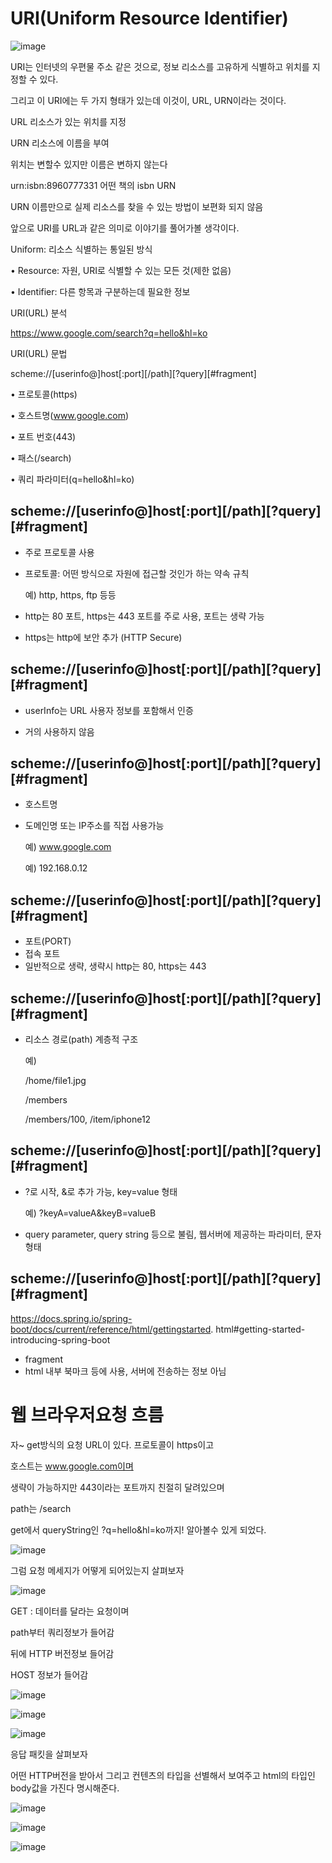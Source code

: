 
# URI(Uniform Resource Identifier)

![image](https://user-images.githubusercontent.com/53653597/145810937-67d18442-039c-40ba-80e0-680fdf3eb3b0.png)


URI는 인터넷의 우편물 주소 같은 것으로, 정보 리소스를 고유하게 식별하고 위치를 지정할 수 있다.

그리고 이 URI에는 두 가지 형태가 있는데 이것이, URL, URN이라는 것이다.

URL 리소스가 있는 위치를 지정

URN 리소스에 이름을 부여

위치는 변할수 있지만 이름은 변하지 않는다

urn:isbn:8960777331 어떤 책의 isbn URN

URN 이름만으로 실제 리소스를 찾을 수 있는 방법이 보편화 되지 않음

앞으로 URI를 URL과 같은 의미로 이야기를 풀어가볼 생각이다.

Uniform: 리소스 식별하는 통일된 방식

• Resource: 자원, URI로 식별할 수 있는 모든 것(제한 없음)

• Identifier: 다른 항목과 구분하는데 필요한 정보

URI(URL) 분석

https://www.google.com/search?q=hello&hl=ko

URI(URL) 문법

scheme://[userinfo@]host[:port][/path][?query][#fragment]

• 프로토콜(https)

• 호스트명(www.google.com)

• 포트 번호(443)

• 패스(/search)

• 쿼리 파라미터(q=hello&hl=ko)

## **scheme:**//[userinfo@]host[:port][/path][?query][#fragment]

- 주로 프로토콜 사용
- 프로토콜: 어떤 방식으로 자원에 접근할 것인가 하는 약속 규칙

    예) http, https, ftp 등등

- http는 80 포트, https는 443 포트를 주로 사용, 포트는 생략 가능
- https는 http에 보안 추가 (HTTP Secure)

## scheme://[**userinfo@**]host[:port][/path][?query][#fragment]

- userInfo는 URL 사용자 정보를 포함해서 인증

- 거의 사용하지 않음

## scheme://[userinfo@]**host**[:port][/path][?query][#fragment]

- 호스트명

- 도메인명 또는 IP주소를 직접 사용가능

   예) www.google.com

   예) 192.168.0.12

## scheme://[userinfo@]host[**:port**][/path][?query][#fragment]
- 포트(PORT)
- 접속 포트
- 일반적으로 생략, 생략시 http는 80, https는 443

## scheme://[userinfo@]host[:port][**/path**][?query][#fragment]
- 리소스 경로(path)  계층적 구조
  
  예)

    /home/file1.jpg

    /members
    
    /members/100, /item/iphone12

## scheme://[userinfo@]host[:port][/path][**?query**][#fragment]

- ?로 시작, &로 추가 가능, key=value 형태 

    예) ?keyA=valueA&keyB=valueB

- query parameter, query string 등으로 불림, 웹서버에 제공하는 파라미터, 문자 형태


## scheme://[userinfo@]host[:port][/path][?query][**#fragment**]

https://docs.spring.io/spring-boot/docs/current/reference/html/gettingstarted.
html#getting-started-introducing-spring-boot

- fragment
- html 내부 북마크 등에 사용, 서버에 전송하는 정보 아님

# 웹 브라우저요청 흐름

자~ get방식의 요청 URL이 있다.
프로토콜이 https이고 
 
호스트는 www.google.com이며 
 
생략이 가능하지만 443이라는 포트까지 친절히 달려있으며
 
path는 /search

get에서 queryString인 ?q=hello&hl=ko까지! 알아볼수 있게 되었다.

 ![image](https://user-images.githubusercontent.com/53653597/145815314-ede088df-92de-4380-8bb9-3a6b9cbdf9ff.png)

 그럼 요청 메세지가 어떻게 되어있는지 살펴보자

![image](https://user-images.githubusercontent.com/53653597/145562655-2c6b60f6-b0c9-4ed7-a2b5-960706c850f7.png)


GET : 데이터를 달라는 요청이며

path부터 쿼리정보가 들어감 

뒤에 HTTP 버전정보 들어감

HOST 정보가 들어감




![image](https://user-images.githubusercontent.com/53653597/145816598-57f0a3ed-95a4-4a30-ad77-5cc105b6645c.png)

![image](https://user-images.githubusercontent.com/53653597/145816905-cb18c644-d9a6-4db9-b5e4-4ab8dbf9142c.png)

![image](https://user-images.githubusercontent.com/53653597/145816994-fa59ecab-e850-44ac-a7fd-ed0610db1c42.png)

응답 패킷을 살펴보자

어떤 HTTP버전을 받아서 그리고 컨텐츠의 타입을 선별해서 보여주고 html의 타입인 body값을 가진다 명시해준다.


![image](https://user-images.githubusercontent.com/53653597/145817058-9af47c48-a17f-4bee-9c0e-87cdb5a1b266.png)

![image](https://user-images.githubusercontent.com/53653597/145817186-29167ea0-9fb3-4fc0-bb8d-b54b94d3d02c.png)

![image](https://user-images.githubusercontent.com/53653597/145817269-69fbe6d5-745e-4bd6-9390-85d9fdbce0d4.png)